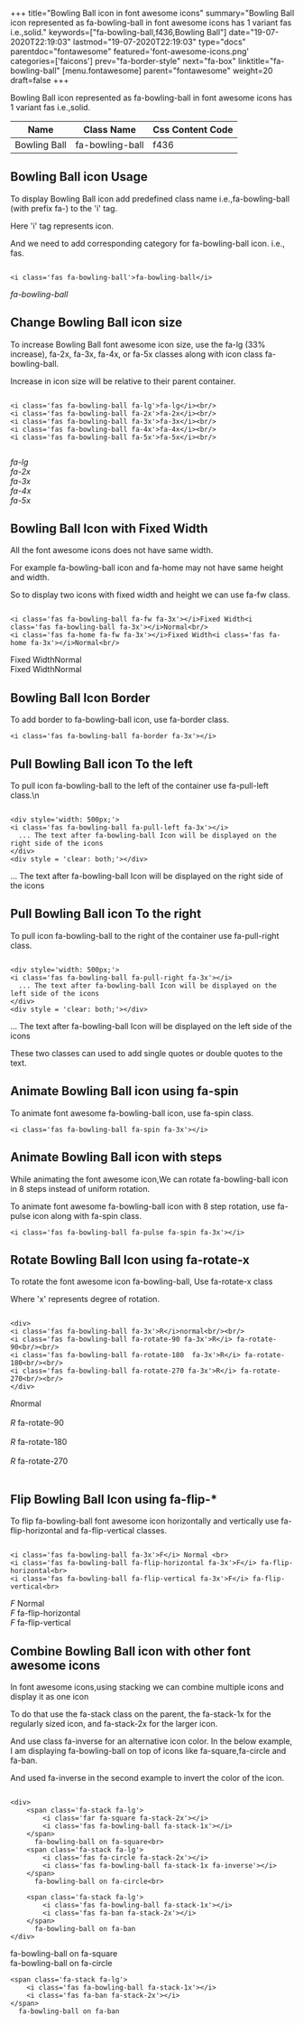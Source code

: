 +++
title="Bowling Ball icon in font awesome icons"
summary="Bowling Ball icon represented as fa-bowling-ball in font awesome icons has 1 variant fas i.e.,solid."
keywords=["fa-bowling-ball,f436,Bowling Ball"]
date="19-07-2020T22:19:03"
lastmod="19-07-2020T22:19:03"
type="docs"
parentdoc="fontawesome"
featured='font-awesome-icons.png'
categories=['faicons']
prev="fa-border-style"
next="fa-box"
linktitle="fa-bowling-ball"
[menu.fontawesome]
parent="fontawesome"
weight=20
draft=false
+++


Bowling Ball icon represented as fa-bowling-ball in font awesome icons has 1 variant fas i.e.,solid.

<div class='table-responsive'><table class='table'><thead><tr><th>Name</th><th>Class Name</th><th>Css Content Code</th></tr></thead><tbody><tr><td>Bowling Ball</td><td>fa-bowling-ball</td><td>f436</td></tr></tbody></table></div>



## Bowling Ball icon Usage

To display Bowling Ball icon add predefined class name i.e.,fa-bowling-ball (with prefix fa-) to the 'i' tag.

Here 'i' tag represents icon.

And we need to add corresponding category for fa-bowling-ball icon. i.e., fas.


```

<i class='fas fa-bowling-ball'>fa-bowling-ball</i>
```

<i class='fas fa-bowling-ball'>fa-bowling-ball</i>




## Change Bowling Ball icon size
To increase Bowling Ball font awesome icon size, use the fa-lg (33% increase), fa-2x, fa-3x, fa-4x, or fa-5x classes along with icon class fa-bowling-ball.

Increase in icon size will be relative to their parent container. 

```

<i class='fas fa-bowling-ball fa-lg'>fa-lg</i><br/>
<i class='fas fa-bowling-ball fa-2x'>fa-2x</i><br/>
<i class='fas fa-bowling-ball fa-3x'>fa-3x</i><br/>
<i class='fas fa-bowling-ball fa-4x'>fa-4x</i><br/>
<i class='fas fa-bowling-ball fa-5x'>fa-5x</i><br/>
            
```

<i class='fas fa-bowling-ball fa-lg'>fa-lg</i><br/>
<i class='fas fa-bowling-ball fa-2x'>fa-2x</i><br/>
<i class='fas fa-bowling-ball fa-3x'>fa-3x</i><br/>
<i class='fas fa-bowling-ball fa-4x'>fa-4x</i><br/>
<i class='fas fa-bowling-ball fa-5x'>fa-5x</i><br/>
            



## Bowling Ball Icon with Fixed Width 

All the font awesome icons does not have same width.

For example fa-bowling-ball icon and fa-home may not have same height and width.

So to display two icons with fixed width and height we can use fa-fw class.


```

<i class='fas fa-bowling-ball fa-fw fa-3x'></i>Fixed Width<i class='fas fa-bowling-ball fa-3x'></i>Normal<br/>
<i class='fas fa-home fa-fw fa-3x'></i>Fixed Width<i class='fas fa-home fa-3x'></i>Normal<br/>
```

<i class='fas fa-bowling-ball fa-fw fa-3x'></i>Fixed Width<i class='fas fa-bowling-ball fa-3x'></i>Normal<br/>
<i class='fas fa-home fa-fw fa-3x'></i>Fixed Width<i class='fas fa-home fa-3x'></i>Normal<br/>



## Bowling Ball Icon Border 

To add border to fa-bowling-ball icon, use fa-border class.


```
<i class='fas fa-bowling-ball fa-border fa-3x'></i>

```
<i class='fas fa-bowling-ball fa-border fa-3x'></i>





## Pull Bowling Ball icon To the left

To pull icon fa-bowling-ball to the left of the container use fa-pull-left class.\n

```

<div style='width: 500px;'>
<i class='fas fa-bowling-ball fa-pull-left fa-3x'></i>
  ... The text after fa-bowling-ball Icon will be displayed on the right side of the icons
</div>
<div style = 'clear: both;'></div>
```

<div style='width: 500px;'>
<i class='fas fa-bowling-ball fa-pull-left fa-3x'></i>
  ... The text after fa-bowling-ball Icon will be displayed on the right side of the icons
</div>
<div style = 'clear: both;'></div>




## Pull Bowling Ball icon To the right
To pull icon fa-bowling-ball to the right of the container use fa-pull-right class.

```

<div style='width: 500px;'>
<i class='fas fa-bowling-ball fa-pull-right fa-3x'></i>
  ... The text after fa-bowling-ball Icon will be displayed on the left side of the icons
</div>
<div style = 'clear: both;'></div>
```

<div style='width: 500px;'>
<i class='fas fa-bowling-ball fa-pull-right fa-3x'></i>
  ... The text after fa-bowling-ball Icon will be displayed on the left side of the icons
</div>
<div style = 'clear: both;'></div>

These two classes can used to add single quotes or double quotes to the text.


## Animate Bowling Ball icon using fa-spin
To animate font awesome fa-bowling-ball icon, use fa-spin class.

```
<i class='fas fa-bowling-ball fa-spin fa-3x'></i>
```
<i class='fas fa-bowling-ball fa-spin fa-3x'></i>




## Animate Bowling Ball icon with steps
While animating the font awesome icon,We can rotate fa-bowling-ball icon in 8 steps instead of uniform rotation.

To animate font awesome fa-bowling-ball icon with 8 step rotation, use fa-pulse icon along with fa-spin class.


```
<i class='fas fa-bowling-ball fa-pulse fa-spin fa-3x'></i>

```
<i class='fas fa-bowling-ball fa-pulse fa-spin fa-3x'></i>





## Rotate Bowling Ball Icon using fa-rotate-x
To rotate the font awesome icon fa-bowling-ball, Use fa-rotate-x class

Where 'x' represents degree of rotation.


```

<div>
<i class='fas fa-bowling-ball fa-3x'>R</i>normal<br/><br/>
<i class='fas fa-bowling-ball fa-rotate-90 fa-3x'>R</i> fa-rotate-90<br/><br/> 
<i class='fas fa-bowling-ball fa-rotate-180  fa-3x'>R</i> fa-rotate-180<br/><br/> 
<i class='fas fa-bowling-ball fa-rotate-270 fa-3x'>R</i> fa-rotate-270<br/><br/>
</div>
```

<div>
<i class='fas fa-bowling-ball fa-3x'>R</i>normal<br/><br/>
<i class='fas fa-bowling-ball fa-rotate-90 fa-3x'>R</i> fa-rotate-90<br/><br/> 
<i class='fas fa-bowling-ball fa-rotate-180  fa-3x'>R</i> fa-rotate-180<br/><br/> 
<i class='fas fa-bowling-ball fa-rotate-270 fa-3x'>R</i> fa-rotate-270<br/><br/>
</div>




## Flip Bowling Ball Icon using fa-flip-*
To flip fa-bowling-ball font awesome icon horizontally and vertically use fa-flip-horizontal and fa-flip-vertical classes. 

```

<i class='fas fa-bowling-ball fa-3x'>F</i> Normal <br>
<i class='fas fa-bowling-ball fa-flip-horizontal fa-3x'>F</i> fa-flip-horizontal<br>
<i class='fas fa-bowling-ball fa-flip-vertical fa-3x'>F</i> fa-flip-vertical<br>
```

<i class='fas fa-bowling-ball fa-3x'>F</i> Normal <br>
<i class='fas fa-bowling-ball fa-flip-horizontal fa-3x'>F</i> fa-flip-horizontal<br>
<i class='fas fa-bowling-ball fa-flip-vertical fa-3x'>F</i> fa-flip-vertical<br>




## Combine Bowling Ball icon with other font awesome icons
In font awesome icons,using stacking we can combine multiple icons and display it as one icon 

To do that use the fa-stack class on the parent, the fa-stack-1x for the regularly sized icon, and fa-stack-2x for the larger icon.

And use class fa-inverse for an alternative icon color. 
In the below example, I am displaying fa-bowling-ball on top of icons like fa-square,fa-circle and fa-ban.

And used fa-inverse in the second example to invert the color of the icon.

```

<div>
    <span class='fa-stack fa-lg'>
        <i class='far fa-square fa-stack-2x'></i>
        <i class='fas fa-bowling-ball fa-stack-1x'></i>
    </span>
      fa-bowling-ball on fa-square<br>
    <span class='fa-stack fa-lg'>
        <i class='fas fa-circle fa-stack-2x'></i>
        <i class='fas fa-bowling-ball fa-stack-1x fa-inverse'></i>
    </span>
      fa-bowling-ball on fa-circle<br>

    <span class='fa-stack fa-lg'>
        <i class='fas fa-bowling-ball fa-stack-1x'></i>
        <i class='fas fa-ban fa-stack-2x'></i>
    </span>
      fa-bowling-ball on fa-ban
</div>
```

<div>
    <span class='fa-stack fa-lg'>
        <i class='far fa-square fa-stack-2x'></i>
        <i class='fas fa-bowling-ball fa-stack-1x'></i>
    </span>
      fa-bowling-ball on fa-square<br>
    <span class='fa-stack fa-lg'>
        <i class='fas fa-circle fa-stack-2x'></i>
        <i class='fas fa-bowling-ball fa-stack-1x fa-inverse'></i>
    </span>
      fa-bowling-ball on fa-circle<br>

    <span class='fa-stack fa-lg'>
        <i class='fas fa-bowling-ball fa-stack-1x'></i>
        <i class='fas fa-ban fa-stack-2x'></i>
    </span>
      fa-bowling-ball on fa-ban
</div>






